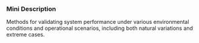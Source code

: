 ### Mini Description

Methods for validating system performance under various environmental conditions and operational scenarios, including both natural variations and extreme cases.
